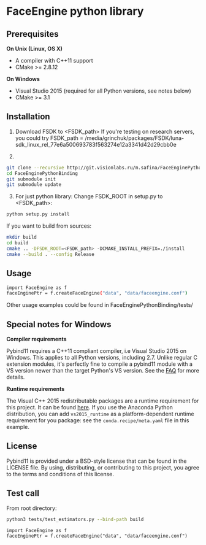 # FaceEngine python library


## Prerequisites

**On Unix (Linux, OS X)**

* A compiler with C++11 support
* CMake >= 2.8.12

**On Windows**

* Visual Studio 2015 (required for all Python versions, see notes below)
* CMake >= 3.1


## Installation

1. Download FSDK to <FSDK_path>
If you're testing on research servers, you could try
FSDK_path = /media/grinchuk/packages/FSDK/luna-sdk_linux_rel_77e6a500693783f563274e12a3341d42d29cbb0e

2. 

```bash
git clone --recursive http://git.visionlabs.ru/m.safina/FaceEnginePythonBinding.git
cd FaceEnginePythonBinding
git submodule init
git submodule update
```
3. For just python library:
Change FSDK_ROOT in setup.py to <FSDK_path>:

```bash
python setup.py install 
```

If you want to build from sources:
```bash
mkdir build
cd build
cmake .. -DFSDK_ROOT=<FSDK_path> -DCMAKE_INSTALL_PREFIX=./install
cmake --build . --config Release
```

## Usage

```bash
import FaceEngine as f
faceEnginePtr = f.createFaceEngine("data", "data/faceengine.conf")
```
Other usage examples could be found in FaceEnginePythonBinding/tests/


## Special notes for Windows

**Compiler requirements**

Pybind11 requires a C++11 compliant compiler, i.e Visual Studio 2015 on Windows.
This applies to all Python versions, including 2.7. Unlike regular C extension
modules, it's perfectly fine to compile a pybind11 module with a VS version newer
than the target Python's VS version. See the [FAQ] for more details.

**Runtime requirements**

The Visual C++ 2015 redistributable packages are a runtime requirement for this
project. It can be found [here][vs2015_runtime]. If you use the Anaconda Python
distribution, you can add `vs2015_runtime` as a platform-dependent runtime
requirement for you package: see the `conda.recipe/meta.yaml` file in this example.

## License

Pybind11 is provided under a BSD-style license that can be found in the LICENSE
file. By using, distributing, or contributing to this project, you agree to the
terms and conditions of this license.


## Test call

From root directory:

```bash
python3 tests/test_estimators.py --bind-path build
```

```python3
import FaceEngine as f
faceEnginePtr = f.createFaceEngine("data", "data/faceengine.conf")
```


[FAQ]: http://pybind11.rtfd.io/en/latest/faq.html#working-with-ancient-visual-studio-2009-builds-on-windows
[vs2015_runtime]: https://www.microsoft.com/en-us/download/details.aspx?id=48145
